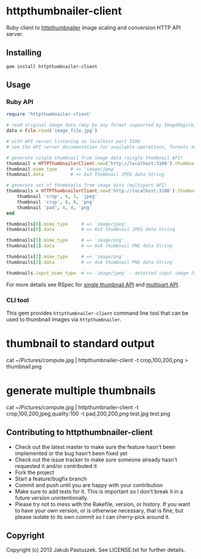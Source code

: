 # httpthumbnailer-client

Ruby client to [httpthumbnailer](http://github.com/jpastuszek/httpthumbnailer) image scaling and conversion HTTP API server.

## Installing

    gem install httpthumbnailer-client

## Usage

### Ruby API

```ruby
require 'httpthumbnailer-client'

# read original image data (may be any format supported by ImageMagick/GraphicsMagick installation on the server)
data = File.read('image_file.jpg')

# with API server listening on localhost port 3100
# see the API server documentation for available operations, formats and options

# generate single thumbnail from image data (single thumbnail API)
thumbnail = HTTPThumbnailerClient.new('http://localhost:3100').thumbnail(data, 'crop', 6, 3, 'jpeg')
thumbnail.mime_type 	# => 'image/jpeg'
thumbnail.data 			# => 6x3 thumbnail JPEG data String

# generate set of thumbnails from image data (multipart API)
thumbnails = HTTPThumbnailerClient.new('http://localhost:3100').thumbnail(data) do
	thumbnail 'crop', 6, 3, 'jpeg' 
	thumbnail 'crop', 8, 8, 'png'
	thumbnail 'pad', 4, 4, 'png'
end

thumbnails[0].mime_type 	# => 'image/jpeg'
thumbnails[0].data 			# => 6x3 thumbnail JPEG data String

thumbnails[1].mime_type 	# => 'image/png'
thumbnails[1].data 			# => 8x8 thumbnail PNG data String

thumbnails[2].mime_type		# => 'image/png'
thumbnails[2].data			# => 4x4 thumbnail PNG data String

thumbnails.input_mime_type	# => 'image/jpeg' - detected input image format by API server (content based)
```

For more details see RSpec for [single thumbnail API](http://github.com/jpastuszek/httpthumbnailer-client/blob/master/spec/thumbnail_spec.rb) and [multipart API](http://github.com/jpastuszek/httpthumbnailer-client/blob/master/spec/thumbnails_spec.rb).

### CLI tool

This gem provides `httpthumbnailer-client` command line tool that can be used to thumbnail images via `httpthumbnailer`.

   # thumbnail to standard output
   cat ~/Pictures/compute.jpg | httpthumbnailer-client -t crop,100,200,png > thumbnail.png
   
   # generate multiple thumbnails
   cat ~/Pictures/compute.jpg | httpthumbnailer-client -t crop,100,200,jpeg,quality:100 -t pad,200,200,png test.jpg test.png

## Contributing to httpthumbnailer-client
 
* Check out the latest master to make sure the feature hasn't been implemented or the bug hasn't been fixed yet
* Check out the issue tracker to make sure someone already hasn't requested it and/or contributed it
* Fork the project
* Start a feature/bugfix branch
* Commit and push until you are happy with your contribution
* Make sure to add tests for it. This is important so I don't break it in a future version unintentionally.
* Please try not to mess with the Rakefile, version, or history. If you want to have your own version, or is otherwise necessary, that is fine, but please isolate to its own commit so I can cherry-pick around it.

## Copyright

Copyright (c) 2013 Jakub Pastuszek. See LICENSE.txt for
further details.

